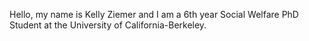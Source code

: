 Hello, my name is Kelly Ziemer and I am a 6th year Social Welfare PhD Student at the University of California-Berkeley.
